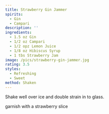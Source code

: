 ```yaml
---
title: Strawberry Gin Jammer
spirits:
  - Gin
  - Campari
description: ''
ingredients:
  - 1.5 oz Gin
  - 1/2 oz Campari
  - 1/2 opz Lemon Juice
  - 1/8 oz Hibiscus Syrup
  - 1 tbs Strawberry Jam
image: /pics/strawberry-gin-jammer.jpg
rating: 3.5
styles:
  - Refreshing
  - Sweet
method: Shaken
---
```


Shake well over ice and double strain in to glass.

garnish with a strawberry slice